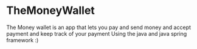 # TheMoneyWallet
The Money wallet is an app that lets you pay and send money and accept payment and keep track of your payment Using the java and java spring framework :)
